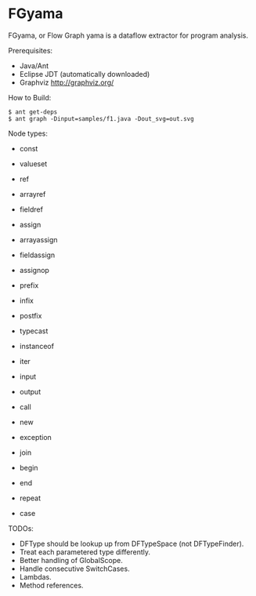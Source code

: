 # FGyama

FGyama, or Flow Graph yama is a dataflow extractor for program analysis.

Prerequisites:

  * Java/Ant
  * Eclipse JDT (automatically downloaded)
  * Graphviz http://graphviz.org/

How to Build:

    $ ant get-deps
    $ ant graph -Dinput=samples/f1.java -Dout_svg=out.svg

Node types:

  * const
  * valueset
  * ref
  * arrayref
  * fieldref
  * assign
  * arrayassign
  * fieldassign
  * assignop
  * prefix
  * infix
  * postfix
  * typecast
  * instanceof
  * iter

  * input
  * output
  * call
  * new
  * exception

  * join
  * begin
  * end
  * repeat
  * case

TODOs:

  * DFType should be lookup up from DFTypeSpace (not DFTypeFinder).
  * Treat each parametered type differently.
  * Better handling of GlobalScope.
  * Handle consecutive SwitchCases.
  * Lambdas.
  * Method references.
